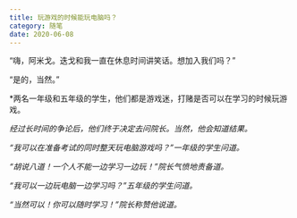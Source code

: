 ```yaml
---
title: 玩游戏的时候能玩电脑吗？
category: 随笔
date: 2020-06-08
---
```


“嗨，阿米戈。迭戈和我一直在休息时间讲笑话。想加入我们吗？”

“是的，当然。”

*两名一年级和五年级的学生，他们都是游戏迷，打赌是否可以在学习的时候玩游戏。

*经过长时间的争论后，他们终于决定去问院长。当然，他会知道结果。*

*“我可以在准备考试的同时整天玩电脑游戏吗？”一年级的学生问道。*

*“胡说八道！一个人不能一边学习一边玩！”院长气愤地责备道。*

*“我可以一边玩电脑一边学习吗？”五年级的学生问道。*

*“当然可以！你可以随时学习！”院长称赞他说道。*